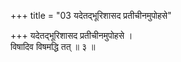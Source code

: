 +++
title = "03 यदेतद्भूरिशासद प्रतीचीनमुपोहसे"

+++
यदेतद्भूरिशासद प्रतीचीनमुपोहसे ।  
विषादिव विषमद्धि तत् ॥ ३ ॥